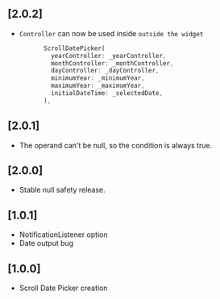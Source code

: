 ## [2.0.2]

* `Controller` can now be used inside `outside the widget`
```dart
          ScrollDatePicker(
            yearController: _yearController,
            monthController: _monthController,
            dayController: _dayController,
            minimumYear: _minimumYear,
            maximumYear: _maximumYear,
            initialDateTime: _selectedDate,
          ),

```

## [2.0.1]

* The operand can't be null, so the condition is always true.

## [2.0.0]

* Stable null safety release.

## [1.0.1]

* NotificationListener option
* Date output bug

## [1.0.0]

* Scroll Date Picker creation
